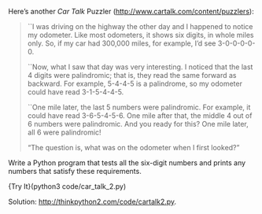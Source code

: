 Here’s another <span>*Car Talk*</span> Puzzler (<http://www.cartalk.com/content/puzzlers>):

> \`\`I was driving on the highway the other day and I happened to notice my odometer. Like most odometers, it shows six digits, in whole miles only. So, if my car had 300,000 miles, for example, I’d see 3-0-0-0-0-0.
>
> \`\`Now, what I saw that day was very interesting. I noticed that the last 4 digits were palindromic; that is, they read the same forward as backward. For example, 5-4-4-5 is a palindrome, so my odometer could have read 3-1-5-4-4-5.
>
> \`\`One mile later, the last 5 numbers were palindromic. For example, it could have read 3-6-5-4-5-6. One mile after that, the middle 4 out of 6 numbers were palindromic. And you ready for this? One mile later, all 6 were palindromic!
>
> “The question is, what was on the odometer when I first looked?”


Write a Python program that tests all the six-digit numbers and prints any numbers that satisfy these requirements. 

{Try It}(python3 code/car_talk_2.py)


Solution: <http://thinkpython2.com/code/cartalk2.py>.
